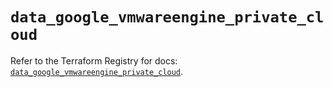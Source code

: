 # `data_google_vmwareengine_private_cloud`

Refer to the Terraform Registry for docs: [`data_google_vmwareengine_private_cloud`](https://registry.terraform.io/providers/hashicorp/google-beta/6.11.1/docs/data-sources/google_vmwareengine_private_cloud).
